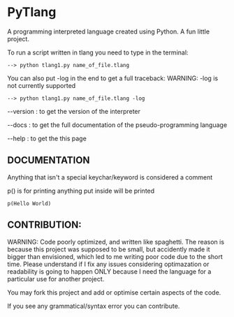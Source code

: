 # PyTlang

A programming interpreted language created using Python. A fun little project.

To run a script written in tlang you need to type in the terminal:

    --> python tlang1.py name_of_file.tlang
    
You can also put -log in the end to get a full traceback: WARNING: -log is not currently supported

    --> python tlang1.py name_of_file.tlang -log
    
--version : to get the version of the interpreter

--docs : to get the full documentation of the pseudo-programming language

--help : to get the this page

## DOCUMENTATION

Anything that isn't a special keychar/keyword is considered a comment

p() is for printing anything put inside will be printed

    p(Hello World)

## CONTRIBUTION:

WARNING: Code poorly optimized, and written like spaghetti. The reason is because this project was supposed to be small, but accidently made it bigger than envisioned, which led to me writing poor code due to the short time. Please understand if I fix any issues considering optimazation or readability is going to happen ONLY because I need the language for a particular use for another project.

You may fork this project and add or optimise certain aspects of the code.

If you see any grammatical/syntax error you can contribute.
